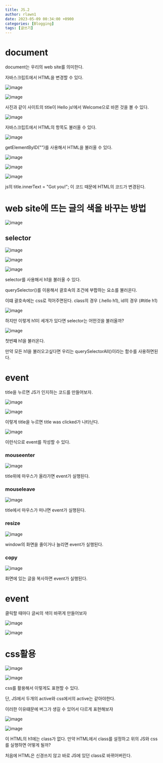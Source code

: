 ```yaml
---
title: JS.2
author: rlawn1
date: 2023-05-09 00:34:00 +0900
categories: [Blogging]
tags: [글쓰기]
---
```



# document 

document는 우리의 web site를 의미한다.

자바스크립트에서 HTML을 변경할 수 있다. 


![image](https://github.com/rlawn1/rlawn1.github.io/assets/129610352/ea7c9b6d-c657-4042-8ac0-2b81e6952af4)

![image](https://github.com/rlawn1/rlawn1.github.io/assets/129610352/82e5e6e6-1e25-43aa-a329-0efd2f424cf7)

사진과 같이 사이트의 title이 Hello js!에서 Welcome으로 바뀐 것을 볼 수 있다.

![image](https://github.com/rlawn1/rlawn1.github.io/assets/129610352/dbef0943-f9d5-49cc-ae09-d800d0fc4386)

자바스크립트에서 HTML의 항목도 불러올 수 있다.

![image](https://github.com/rlawn1/rlawn1.github.io/assets/129610352/5ebf5c6e-1311-4485-a03d-1ede0387e112)

getElementByID("")를 사용해서 HTML을 불러올 수 있다.



![image](https://github.com/rlawn1/rlawn1.github.io/assets/129610352/15f8aca6-724e-4eea-aa0f-45bfcb196574)
 
![image](https://github.com/rlawn1/rlawn1.github.io/assets/129610352/c5a41c79-60f1-4fe5-9d7f-448d20b60043)

![image](https://github.com/rlawn1/rlawn1.github.io/assets/129610352/56563b59-10f5-4eb2-ab1b-e8eab0b2403d)

js의 title.innerText = "Got you!"; 이 코드 때문에 HTML의 코드가 변경된다.


# web site에 뜨는 글의 색을 바꾸는 방법

![image](https://github.com/rlawn1/rlawn1.github.io/assets/129610352/ace69b7a-2efc-4628-97e6-27af7eb66c1b)


## selector

![image](https://github.com/rlawn1/rlawn1.github.io/assets/129610352/f4c19fb9-7eb7-42d8-bd80-bd3961307781)

![image](https://github.com/rlawn1/rlawn1.github.io/assets/129610352/b0db50d1-c97d-4336-bd29-31d4cffa58bc)

![image](https://github.com/rlawn1/rlawn1.github.io/assets/129610352/f0481778-9beb-4952-a10d-fbc9eab36370)

selector를 사용해서 h1을 불러올 수 있다.

querySelector()를 이용해서 괄호속의 조건에 부합하는 요소를 불러온다.

이떄 괄호속에는 css로 적어주면된다.
class의 경우 (.hello h1), id의 경우 (#title h1)



![image](https://github.com/rlawn1/rlawn1.github.io/assets/129610352/875ecae0-4666-463f-9f90-91ebc5022212)

하지만 이렇게 h1이 세개가 있다면 selector는 어떤것을 불러올까?

![image](https://github.com/rlawn1/rlawn1.github.io/assets/129610352/5555df5a-fea3-40fd-9a1b-90211c694638)

첫번쨰 h1을 불러온다.

만약 모든 h1을 불러오고싶다면 우리는 querySelectorAll()이라는 함수를 사용하면된다.

# event

title을 누르면 JS가 인지하는 코드를 만들어보자.

![image](https://github.com/rlawn1/rlawn1.github.io/assets/129610352/38ece0f6-9ed4-4285-8342-1be140259b05)

![image](https://github.com/rlawn1/rlawn1.github.io/assets/129610352/4b7eb2e9-b68d-4d6b-8c1d-a590e0f590a0)

이렇게 title을 누르면 title was clicked가 나타난다. 

![image](https://github.com/rlawn1/rlawn1.github.io/assets/129610352/6862e2e1-f111-4da2-9147-984a1e3004d8)

이런식으로 event를 작성할 수 있다.

### mouseenter

![image](https://github.com/rlawn1/rlawn1.github.io/assets/129610352/2974c480-d566-4507-afee-f45b486e55c2)
 
 title위에 마우스가 올라가면 event가 실행된다.
 
 ### mouseleave
 
 ![image](https://github.com/rlawn1/rlawn1.github.io/assets/129610352/ae599657-5f28-4bcb-b4c2-80537ab2e98f)

 title에서 마우스가 떠나면 event가 실행된다.
 
 ### resize
 
 ![image](https://github.com/rlawn1/rlawn1.github.io/assets/129610352/b0806e70-de58-4bf2-a138-6eaec609cbdc)

window의 화면을 줄이거나 늘리면 event가 실행된다.

### copy

![image](https://github.com/rlawn1/rlawn1.github.io/assets/129610352/b37bb0df-b233-47bc-a05b-8834ff79c7d7)

화면에 있는 글을 복사하면 event가 실행된다.
 
# event

클릭할 때마다 글씨의 색이 바뀌게 만들어보자
 
![image](https://github.com/rlawn1/rlawn1.github.io/assets/129610352/3fd69898-7d1a-47a9-bdc9-776eeaa9e8e9)

![image](https://github.com/rlawn1/rlawn1.github.io/assets/129610352/48f40c1f-421f-4afd-bc1a-4d362a520dab)

# css활용

![image](https://github.com/rlawn1/rlawn1.github.io/assets/129610352/d4683410-c80d-4597-b6ca-9390172159cf)

 ![image](https://github.com/rlawn1/rlawn1.github.io/assets/129610352/531e5431-4af8-4960-adeb-94665a7243c4)

css를 활용해서 이렇게도 표현할 수 있다.

단, JS에서 두개의 active와 css에서의 active는 같아야한다.
 
 이러한 이유떄문에 버그가 생길 수 있어서 다르게 표현해보자
 
![image](https://github.com/rlawn1/rlawn1.github.io/assets/129610352/8fe9009b-0a91-42c0-85aa-549c887e4beb)
 
 ![image](https://github.com/rlawn1/rlawn1.github.io/assets/129610352/0cd3244c-a524-44bd-8ca7-ac3af237fd55)
 
이 HTML의 h1에는 class가 없다. 만약 HTML에서 class를 설정하고 위의 JS와 css를 실행하면 어떻게 될까?
  
처음에 HTML은 신경쓰지 않고 바로 JS에 있던 class로 바뀌어버린다.
 
 
 
 
 
 
 
 
 
 
 
 
 
